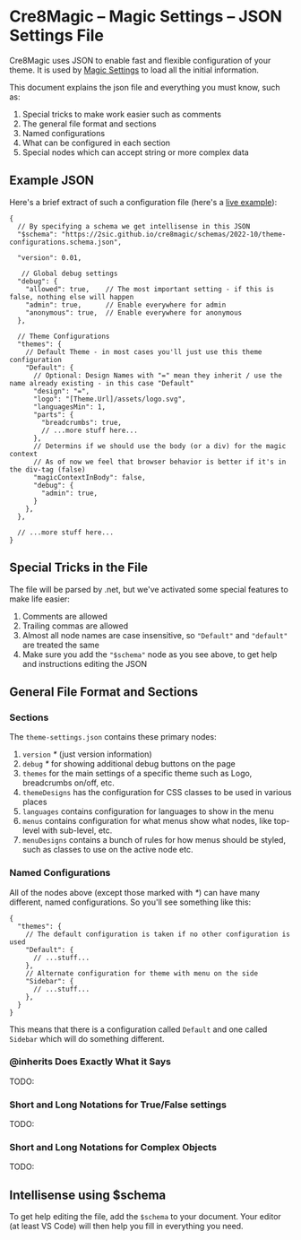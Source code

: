 # Cre8Magic – Magic Settings – JSON Settings File

Cre8Magic uses JSON to enable fast and flexible configuration of your theme. 
It is used by [Magic Settings](./magic-settings.md) to load all the initial information.

This document explains the json file and everything you must know, such as:

1. Special tricks to make work easier such as comments
1. The general file format and sections
1. Named configurations
1. What can be configured in each section
1. Special nodes which can accept string or more complex data

## Example JSON

Here's a brief extract of such a configuration file 
(here's a [live example](https://github.com/2sic/oqtane-theme-2shine-bs5/blob/main/Client/src/theme-configurations.json)):

```jsonc
{
  // By specifying a schema we get intellisense in this JSON
  "$schema": "https://2sic.github.io/cre8magic/schemas/2022-10/theme-configurations.schema.json",

  "version": 0.01,

   // Global debug settings
  "debug": {
    "allowed": true,    // The most important setting - if this is false, nothing else will happen
    "admin": true,      // Enable everywhere for admin
    "anonymous": true,  // Enable everywhere for anonymous
  }, 

  // Theme Configurations
  "themes": {
    // Default Theme - in most cases you'll just use this theme configuration
    "Default": {
      // Optional: Design Names with "=" mean they inherit / use the name already existing - in this case "Default"
      "design": "=",
      "logo": "[Theme.Url]/assets/logo.svg",
      "languagesMin": 1,
      "parts": {
        "breadcrumbs": true,
        // ...more stuff here...
      },
      // Determins if we should use the body (or a div) for the magic context
      // As of now we feel that browser behavior is better if it's in the div-tag (false)
      "magicContextInBody": false,
      "debug": {
        "admin": true,
      }
    },
  },

  // ...more stuff here...
}
```


## Special Tricks in the File

The file will be parsed by .net, but we've activated some special features to make life easier:

1. Comments are allowed
1. Trailing commas are allowed
1. Almost all node names are case insensitive, so `"Default"` and `"default"` are treated the same
1. Make sure you add the `"$schema"` node as you see above, to get help and instructions editing the JSON


## General File Format and Sections

### Sections

The `theme-settings.json` contains these primary nodes:

1. `version` _*_ (just version information)
1. `debug` _*_ for showing additional debug buttons on the page
1. `themes` for the main settings of a specific theme such as Logo, breadcrumbs on/off, etc.
1. `themeDesigns` has the configuration for CSS classes to be used in various places
1. `languages` contains configuration for languages to show in the menu
1. `menus` contains configuration for what menus show what nodes, like top-level with sub-level, etc.
1. `menuDesigns` contains a bunch of rules for how menus should be styled, such as classes to use on the active node etc.

### Named Configurations

All of the nodes above (except those marked with _*_) can have many different, named configurations. 
So you'll see something like this:

```jsonc
{
  "themes": {
    // The default configuration is taken if no other configuration is used
    "Default": {
      // ...stuff...
    },
    // Alternate configuration for theme with menu on the side
    "Sidebar": {
      // ...stuff...
    },
  }
}
```

This means that there is a configuration called `Default` and one called `Sidebar` which will do something different. 


### @inherits Does Exactly What it Says

TODO:


### Short and Long Notations for True/False settings

TODO:


### Short and Long Notations for Complex Objects

TODO:

## Intellisense using $schema

To get help editing the file, add the `$schema` to your document. 
Your editor (at least VS Code) will then help you fill in everything you need. 
